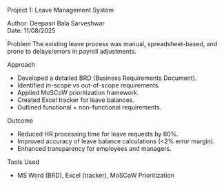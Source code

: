 Project 1: Leave Management System

Author: Deepasri Bala Sarveshwar  
Date: 11/08/2025  

Problem
The existing leave process was manual, spreadsheet-based, and prone to delays/errors in payroll adjustments.

Approach
- Developed a detailed BRD (Business Requirements Document).  
- Identified in-scope vs out-of-scope requirements.  
- Applied MoSCoW prioritization framework.  
- Created Excel tracker for leave balances.  
- Outlined functional + non-functional requirements.

Outcome
- Reduced HR processing time for leave requests by 60%.  
- Improved accuracy of leave balance calculations (<2% error margin).  
- Enhanced transparency for employees and managers.

Tools Used
- MS Word (BRD), Excel (tracker), MoSCoW Prioritization
